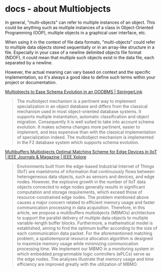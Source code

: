 # docs - about Multiobjects

In general, "multi-objects" can refer to multiple instances of an object. This could be anything such as multiple instances of a class in Object-Oriented Programming (OOP), multiple objects in a graphical user interface, etc.

When using it in the context of file data formats, "multi-objects" could refer to multiple data objects stored sequentially or in an array-like structure in a file. Especially in your case of a newline delimited objects file format (NDOF), it could mean that multiple such objects exist in the data file, each separated by a newline. 

However, the actual meaning can vary based on context and the specific implementation, so it's always a good idea to define such terms within your project or documentation.



[Multiobjects to Ease Schema Evolution in an OODBMS | SpringerLink](https://link.springer.com/chapter/10.1007/978-3-540-49524-6_25)

> The multiobject mechanism is a pertinent way to implement specialization in an object database and differs from the classical mechanism used in most object-oriented database systems. It supports multiple instantiation, automatic classification and object migration. Consequently it is well suited to take into account schema evolution. It makes schema changes more pertinent, easier to implement, and less expensive than with the classical implementation of specialization indeed. The multiobject mechanism is implemented in the F2 database system which supports schema evolution.


[Multibuffers Multiobjects Optimal Matching Scheme for Edge Devices in IIoT | IEEE Journals & Magazine | IEEE Xplore](https://ieeexplore.ieee.org/document/9328866)

> Environments built from the edge-based Industrial Internet of Things (IIoT) are maelstroms of information that continuously flows between heterogeneous data objects, such as sensors and devices, and edge nodes. However, the explosive growth in the number of IIoT data objects connected to edge nodes generally results in significant computation and storage requirements, which exceed those of resource-constrained edge nodes. The problem mentioned above causes a major concern related to efficient memory usage and faster communication processing in data acquisition. Therefore, in this article, we propose a multibuffers multiobjects (MBMOs) architecture to support the parallel delivery of multiple data objects to multiple variable-length buffer blocks. Furthermore, a mathematical model is established, aiming to find the optimum buffer according to the size of each communication data packet. For the aforementioned matching problem, a spatiotemporal resource allocation algorithm is designed to maximize memory usage while minimizing communication processing time. We implement our MBMO in a monitoring system in which embedded programmable logic controllers (ePLCs) serve as the edge nodes. The analyses illustrate that memory usage and time efficiency are improved greatly with the utilization of MBMO.

